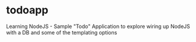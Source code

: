 todoapp
=======

Learning NodeJS - Sample "Todo" Application to explore wiring up NodeJS with a DB and some of the templating options
